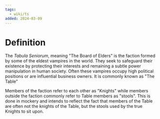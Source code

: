 ```yaml
---
tags:
  - wiki/ts
added: 2024-03-09
---
```


# Definition

The *Tabula Seniorum*, meaning "The Board of Elders" is the faction formed by some of the eldest vampires in the world. They seek to safeguard their existence by protecting their interests and remaining a subtle power manipulation in human society. Often these vampires occupy high political positions or are influential business owners. It is commonly known as "The Table"

Members of the faction refer to each other as "Knights" while members outside the faction commonly refer to Table members as "stools". This is done in mockery and intends to reflect the fact that members of the Table are often not the knights of the Table, but the stools used by the true Knights to sit upon.